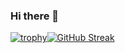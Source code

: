 ### Hi there 👋

<!--
**ps81frt/ps81frt** is a ✨ _special_ ✨ repository because its `README.md` (this file) appears on your GitHub profile.

Here are some ideas to get you started:

- 🔭 I’m currently working on ...
- 🌱 I’m currently learning ...
- 👯 I’m looking to collaborate on ...
- 🤔 I’m looking for help with ...
- 💬 Ask me about ...
- 📫 How to reach me: ...
- 😄 Pronouns: ...
- ⚡ Fun fact: ...
-->
[![trophy](https://github-profile-trophy.vercel.app/?username=ps81frt&theme=onedark)](https://github.com/ryo-ma/github-profile-trophy)[![GitHub Streak](http://github-readme-streak-stats.herokuapp.com?user=ps81frt&theme=onedark&hide_border=true&locale=fr&mode=weekly)](https://git.io/streak-stats)
